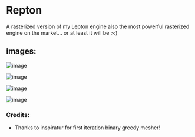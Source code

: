 # Repton
A rasterized version of my Lepton engine
also the most powerful rasterized engine on the market... or at least it will be >:)



## images:
![image](https://github.com/user-attachments/assets/5e191983-526e-4a52-b0d6-405f155309eb)

![image](https://github.com/user-attachments/assets/bc5a9049-c2fd-4660-af7d-10fde9eaf894)

![image](https://github.com/user-attachments/assets/4f48f570-15ad-4f10-8923-a57d6f58a0e0)

![image](https://github.com/user-attachments/assets/af8779f7-8226-4ed2-a4e2-06807a6b14fc)






### Credits:
- Thanks to inspiratur for first iteration binary greedy mesher!
